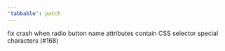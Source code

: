 ```yaml
---
'tabbable': patch
---
```


fix crash when radio button name attributes contain CSS selector special characters (#168)
